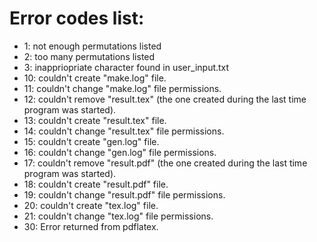 # Error codes list:
- 1: not enough permutations listed
- 2: too many permutations listed
- 3: inappriopriate character found in user_input.txt
- 10: couldn't create "make.log" file.
- 11: couldn't change "make.log" file permissions.
- 12: couldn't remove "result.tex" (the one created during the last time program was started).
- 13: couldn't create "result.tex" file.
- 14: couldn't change "result.tex" file permissions.
- 15: couldn't create "gen.log" file.
- 16: couldn't change "gen.log" file permissions.
- 17: couldn't remove "result.pdf" (the one created during the last time program was started).
- 18: couldn't create "result.pdf" file.
- 19: couldn't change "result.pdf" file permissions.
- 20: couldn't create "tex.log" file.
- 21: couldn't change "tex.log" file permissions.
- 30: Error returned from pdflatex.
